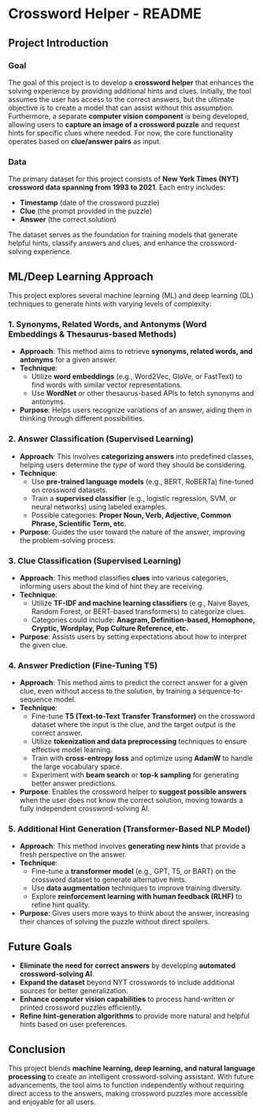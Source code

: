 # Crossword Helper - README

## Project Introduction

### Goal
The goal of this project is to develop a **crossword helper** that enhances the solving experience by providing additional hints and clues. Initially, the tool assumes the user has access to the correct answers, but the ultimate objective is to create a model that can assist without this assumption. Furthermore, a separate **computer vision component** is being developed, allowing users to **capture an image of a crossword puzzle** and request hints for specific clues where needed. For now, the core functionality operates based on **clue/answer pairs** as input.

### Data
The primary dataset for this project consists of **New York Times (NYT) crossword data spanning from 1993 to 2021**. Each entry includes:
- **Timestamp** (date of the crossword puzzle)
- **Clue** (the prompt provided in the puzzle)
- **Answer** (the correct solution)

The dataset serves as the foundation for training models that generate helpful hints, classify answers and clues, and enhance the crossword-solving experience.

## ML/Deep Learning Approach

This project explores several machine learning (ML) and deep learning (DL) techniques to generate hints with varying levels of complexity:

### 1. Synonyms, Related Words, and Antonyms (Word Embeddings & Thesaurus-based Methods)
- **Approach**: This method aims to retrieve **synonyms, related words, and antonyms** for a given answer.
- **Technique**:
  - Utilize **word embeddings** (e.g., Word2Vec, GloVe, or FastText) to find words with similar vector representations.
  - Use **WordNet** or other thesaurus-based APIs to fetch synonyms and antonyms.
- **Purpose**: Helps users recognize variations of an answer, aiding them in thinking through different possibilities.

### 2. Answer Classification (Supervised Learning)
- **Approach**: This involves **categorizing answers** into predefined classes, helping users determine the *type* of word they should be considering.
- **Technique**:
  - Use **pre-trained language models** (e.g., BERT, RoBERTa) fine-tuned on crossword datasets.
  - Train a **supervised classifier** (e.g., logistic regression, SVM, or neural networks) using labeled examples.
  - Possible categories: **Proper Noun, Verb, Adjective, Common Phrase, Scientific Term, etc.**
- **Purpose**: Guides the user toward the nature of the answer, improving the problem-solving process.

### 3. Clue Classification (Supervised Learning)
- **Approach**: This method classifies **clues** into various categories, informing users about the kind of hint they are receiving.
- **Technique**:
  - Utilize **TF-IDF and machine learning classifiers** (e.g., Naive Bayes, Random Forest, or BERT-based transformers) to categorize clues.
  - Categories could include: **Anagram, Definition-based, Homophone, Cryptic, Wordplay, Pop Culture Reference, etc.**
- **Purpose**: Assists users by setting expectations about how to interpret the given clue.


### 4. Answer Prediction (Fine-Tuning T5)

- **Approach**: This method aims to predict the correct answer for a given clue, even without access to the solution, by training a sequence-to-sequence model.
- **Technique**:
  - Fine-tune **T5 (Text-to-Text Transfer Transformer)** on the crossword dataset where the input is the clue, and the target output is the correct answer.
  - Utilize **tokenization and data preprocessing** techniques to ensure effective model learning.
  - Train with **cross-entropy loss** and optimize using **AdamW** to handle the large vocabulary space.
  - Experiment with **beam search** or **top-k sampling** for generating better answer predictions.
- **Purpose**: Enables the crossword helper to **suggest possible answers** when the user does not know the correct solution, moving towards a fully independent crossword-solving AI.

### 5. Additional Hint Generation (Transformer-Based NLP Model)
- **Approach**: This method involves **generating new hints** that provide a fresh perspective on the answer.
- **Technique**:
  - Fine-tune a **transformer model** (e.g., GPT, T5, or BART) on the crossword dataset to generate alternative hints.
  - Use **data augmentation** techniques to improve training diversity.
  - Explore **reinforcement learning with human feedback (RLHF)** to refine hint quality.
- **Purpose**: Gives users more ways to think about the answer, increasing their chances of solving the puzzle without direct spoilers.

## Future Goals
- **Eliminate the need for correct answers** by developing **automated crossword-solving AI**.
- **Expand the dataset** beyond NYT crosswords to include additional sources for better generalization.
- **Enhance computer vision capabilities** to process hand-written or printed crossword puzzles efficiently.
- **Refine hint-generation algorithms** to provide more natural and helpful hints based on user preferences.

## Conclusion
This project blends **machine learning, deep learning, and natural language processing** to create an intelligent crossword-solving assistant. With future advancements, the tool aims to function independently without requiring direct access to the answers, making crossword puzzles more accessible and enjoyable for all users.
